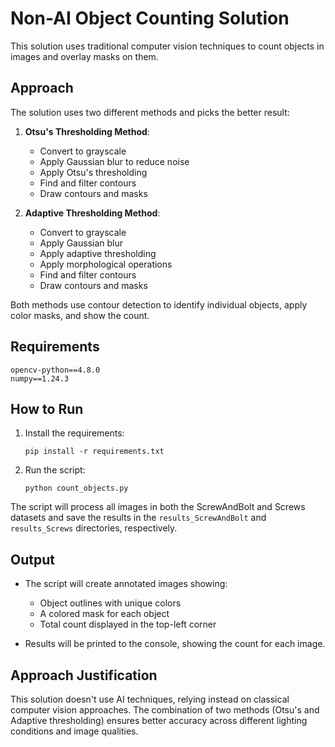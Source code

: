 # Non-AI Object Counting Solution

This solution uses traditional computer vision techniques to count objects in images and overlay masks on them.

## Approach

The solution uses two different methods and picks the better result:

1. **Otsu's Thresholding Method**:
   - Convert to grayscale
   - Apply Gaussian blur to reduce noise
   - Apply Otsu's thresholding
   - Find and filter contours
   - Draw contours and masks

2. **Adaptive Thresholding Method**:
   - Convert to grayscale
   - Apply Gaussian blur
   - Apply adaptive thresholding
   - Apply morphological operations
   - Find and filter contours
   - Draw contours and masks

Both methods use contour detection to identify individual objects, apply color masks, and show the count.

## Requirements

```
opencv-python==4.8.0
numpy==1.24.3
```

## How to Run

1. Install the requirements:
   ```
   pip install -r requirements.txt
   ```

2. Run the script:
   ```
   python count_objects.py
   ```

The script will process all images in both the ScrewAndBolt and Screws datasets and save the results in the `results_ScrewAndBolt` and `results_Screws` directories, respectively.

## Output

- The script will create annotated images showing:
  - Object outlines with unique colors
  - A colored mask for each object
  - Total count displayed in the top-left corner

- Results will be printed to the console, showing the count for each image.

## Approach Justification

This solution doesn't use AI techniques, relying instead on classical computer vision approaches. The combination of two methods (Otsu's and Adaptive thresholding) ensures better accuracy across different lighting conditions and image qualities. 
